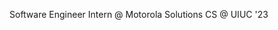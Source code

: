 Software Engineer Intern @ Motorola Solutions
CS @ UIUC '23

<!---
VarnitS2/VarnitS2 is a ✨ special ✨ repository because its `README.md` (this file) appears on your GitHub profile.
You can click the Preview link to take a look at your changes.
--->
